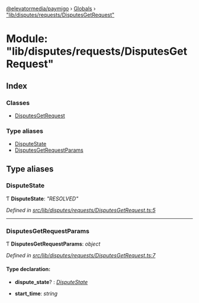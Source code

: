 [@elevatormedia/paymigo](../README.md) › [Globals](../globals.md) › ["lib/disputes/requests/DisputesGetRequest"](_lib_disputes_requests_disputesgetrequest_.md)

# Module: "lib/disputes/requests/DisputesGetRequest"

## Index

### Classes

-   [DisputesGetRequest](../classes/_lib_disputes_requests_disputesgetrequest_.disputesgetrequest.md)

### Type aliases

-   [DisputeState](_lib_disputes_requests_disputesgetrequest_.md#disputestate)
-   [DisputesGetRequestParams](_lib_disputes_requests_disputesgetrequest_.md#disputesgetrequestparams)

## Type aliases

### DisputeState

Ƭ **DisputeState**: _"RESOLVED"_

_Defined in [src/lib/disputes/requests/DisputesGetRequest.ts:5](https://github.com/ELEVATORmedia/paymigo/blob/6591146/src/lib/disputes/requests/DisputesGetRequest.ts#L5)_

---

### DisputesGetRequestParams

Ƭ **DisputesGetRequestParams**: _object_

_Defined in [src/lib/disputes/requests/DisputesGetRequest.ts:7](https://github.com/ELEVATORmedia/paymigo/blob/6591146/src/lib/disputes/requests/DisputesGetRequest.ts#L7)_

#### Type declaration:

-   **dispute_state**? : _[DisputeState](_lib_disputes_requests_disputesgetrequest_.md#disputestate)_

-   **start_time**: _string_
